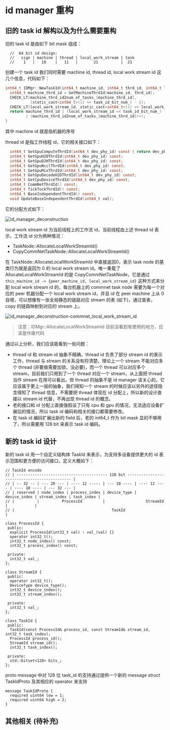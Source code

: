 # id manager 重构

## 旧的 task id 解构以及为什么需要重构

旧的 task id 是由如下 bit mask 组成：
```
  //  64 bit id design:
  //   sign | machine | thread | local_work_stream | task
  //    1   |   10    |   11   |       21          |  21
```

创建一个 task id 我们同时需要 machine id, thread id, local work stream id 这几个信息，代码如下：
```.h
int64_t IDMgr::NewTaskId(int64_t machine_id, int64_t thrd_id, int64_t local_work_stream_id) {
  int64_t machine_thrd_id = GetMachineThrdId(machine_id, thrd_id);
  CHECK_LT(machine_thrd_id2num_of_tasks_[machine_thrd_id],
           (static_cast<int64_t>(1) << task_id_bit_num_) - 1);
  CHECK_LT(local_work_stream_id, static_cast<int64_t>(1) << local_work_stream_id_bit_num_);
  return machine_thrd_id | (local_work_stream_id << task_id_bit_num_)
         | (machine_thrd_id2num_of_tasks_[machine_thrd_id]++);
}
```

其中 machine id 就是指机器的序号

thread id 是指工作线程 id，它的相关接口如下：
```.h
  int64_t GetGpuComputeThrdId(int64_t dev_phy_id) const { return dev_phy_id; }
  int64_t GetGpuH2DThrdId(int64_t dev_phy_id) const;
  int64_t GetGpuD2HThrdId(int64_t dev_phy_id) const;
  int64_t GetGpuNcclThrdId(int64_t dev_phy_id) const;
  int64_t GetGpuMixThrdId(int64_t dev_phy_id) const;
  int64_t GetGpuDecodeH2DThrdId(int64_t dev_phy_id) const;
  int64_t GetCpuDeviceThrdId(int64_t dev_phy_id) const;
  int64_t CommNetThrdId() const;
  int64_t TickTockThrdId() const;
  int64_t BaseIndependentThrdId() const;
  void UpdateBaseIndependentThrdId(int64_t val);
```

它的分配方式如下：

![id_manager_deconstruction](https://user-images.githubusercontent.com/7133477/107337710-ac966000-6af5-11eb-9264-7d396e3b0e2f.png)

local work stream id 为当前线程上的工作流 id，当前线程由上述 thread id 表示，工作流 id 分为两种情况：

- TaskNode::AllocateLocalWorkStreamId()
- CopyCommNetTaskNode::AllocateLocalWorkStreamId()

在 TaskNode::AllocateLocalWorkStreamId 中直接返回0，表示 task node 的基类行为就是返回为 0 的 local work stream id。唯一重载了 AllocateLocalWorkStreamId 的是 CopyCommNetTaskNode，它是通过 `this_machine_id -> {peer_machine_id, local_work_stream_id}` 这种方式来分配 local work stream id 的，每台机器上的 commnet task node 需要为每一个对应的 peer 机器分配一个 local work stream id，并且 id 在 peer machine 上从 0 自增，可以想像有一张全局静态的链路对应 stream 的表 (如下)，通过查表，copy 的链路映射到对应的 stream 上。

![id_manager_deconstruction-commnet_local_work_stream_id](https://user-images.githubusercontent.com/7133477/107341943-95a63c80-6afa-11eb-94b9-6ce36409a2c1.png)

> 注意：IDMgr::AllocateLocalWorkStreamId 目前没看到有使用的地方，应该是作废代码

通过以上分析，我们应该能看到一些问题：

- thread id 和 stream id 抽象不精确，thread id 负责了部分 stream id 的表示工作，thread 与 stream 的关系没有捋清楚。理论上一个 stream 不能对应多个 thread (非要做需要加锁，没必要)，而一个 thread 可以对应多个 stream，目前我们只用到了一个 thread 对应一个 stream，从上面把 thread 当作 stream 在用可以看出。但 thread 的抽象不是 id manager 该关心的，它应该属于更上一层的抽象，我们得知一个 stream 的时候应该以另外的途径隐含得知了 thread 信息，不需要把 thread 体现在 id 分配上，所以新的设计直接以 stream id 代替，不再出现 thread id 的概念。
- 老的接口和 id 分配上直接强假设了只有 cpu 和 gpu 的情况，无法适应设备扩展后的情况，所以 task id 编码和相关的接口都需要修改。
- 在 task id 编码扩展出新的 field 后，老的 int64_t 作为 bit mask 显的不够用了，所以需要用 128 bit 来表示 task id 编码。

## 新的 task id 设计

新的 task id 用一个自定义结构体 TaskId 来表示，为支持多设备提供更大的 id 表示范围和更方便的访问接口，定义大概如下：

```
// TaskId encode
// | ---------------------------------------- 128 bit --------------------------------------------- |
// | -- 32 -- | --- 20 --- | ---- 12 ----- | --- 10 ---- | ---- 12 ---- | ---- 10 ---- | --- 32 --- |
// | reserved | node_index | process_index | device_type | device_index | stream_index | task_index |
// |          |          ProcessId         |                  StreamId                 |            |
// |                                           TaskId                                               |

class ProcessId {
 public:
  explicit ProcessId(int32_t val) : val_(val) {}
  operator int32_t();
  int32_t node_index() const;
  int32_t process_index() const;

 private:
  int32_t val_;
};

class StreamId {
 public:
  operator int32_t();
  DeviceType device_type();
  int32_t device_index();
  int32_t stream_index();

 private:
  int32_t val_;
};

class TaskId {
 public:
  TaskId(const ProcessId& process_id, const StreamId& stream_id, int32_t task_index);
  ProcessId process_id();
  StreamId stream_id();
  int32_t task_index();

 private:
  std::bitset<128> bits_;
};
```

proto message 中对 128 位 task_id 的支持通过提供一个新的 message struct TaskIdProto 及其相应的 operator 来支持
```
message TaskIdProto {
  required uint64 low = 1;
  required uint64 high = 2;
}
```



## 其他相关 (待补充)
